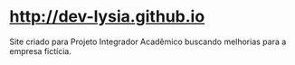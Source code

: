 # http://dev-lysia.github.io
Site criado para Projeto Integrador Acadêmico buscando melhorias para a empresa fictícia.
